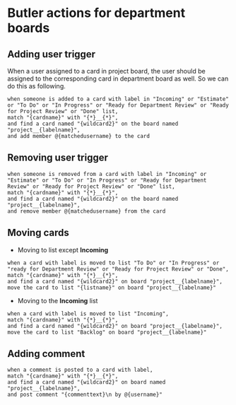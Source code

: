 # Butler actions for department boards


## Adding user trigger
When a user assigned to a card in project board, the user should be assigned to the corresponding card in department board as well. So we can do this as following.
```
when someone is added to a card with label in "Incoming" or "Estimate" or "To Do" or "In Progress" or "Ready for Department Review" or "Ready for Project Review" or "Done" list, 
match "{cardname}" with "{*}__{*}", 
and find a card named "{wildcard2}" on the board named "project__{labelname}", 
and add member @{matchedusername} to the card
```

## Removing user trigger
```
when someone is removed from a card with label in "Incoming" or "Estimate" or "To Do" or "In Progress" or "Ready for Department Review" or "Ready for Project Review" or "Done" list, 
match "{cardname}" with "{*}__{*}", 
and find a card named "{wildcard2}" on the board named "project__{labelname}", 
and remove member @{matchedusername} from the card
```

## Moving cards
- Moving to list except **Incoming**
```
when a card with label is moved to list "To Do" or "In Progress" or "ready for Department Review" or "Ready for Project Review" or "Done", 
match "{cardname}" with "{*}__{*}", 
and find a card named "{wildcard2}" on board "project__{labelname}", 
move the card to list "{listname}" on board "project__{labelname}"
```
- Moving to the **Incoming** list
```
when a card with label is moved to list "Incoming", 
match "{cardname}" with "{*}__{*}", 
and find a card named "{wildcard2}" on board "project__{labelname}", 
move the card to list "Backlog" on board "project__{labelname}"
```

## Adding comment
```
when a comment is posted to a card with label, 
match "{cardname}" with "{*}__{*}", 
and find a card named "{wildcard2}" on board named "project__{labelname}", 
and post comment "{commenttext}\n by @{username}"
```